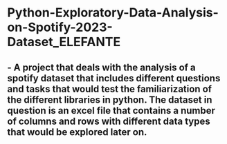 # Python-Exploratory-Data-Analysis-on-Spotify-2023-Dataset_ELEFANTE
## - A project that deals with the analysis of a spotify dataset that includes different questions and tasks that would test the familiarization of the different libraries in python. The dataset in question is an excel file that contains a number of columns and rows with different data types that would be explored later on.
